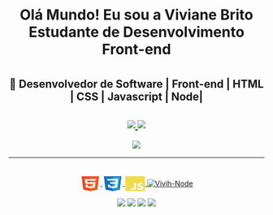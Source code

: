 <div align="center">
  <h1>Olá Mundo! Eu sou a Viviane Brito Estudante de Desenvolvimento Front-end<h1>
  <p><p>
  <h2>🔭 Desenvolvedor de Software | Front-end | HTML | CSS | Javascript | Node|<h2>
  <a href="https://github.com/VivihBritto21">
  <img height="180em" src="https://github-readme-stats.vercel.app/api?username=VivihBritto21&show_icons=true&theme=tokyonight&include_all_commits=true&count_private=true"/>
  <img height="180em" src="https://github-readme-stats.vercel.app/api/top-langs/?username=VivihBritto21&layout=compact&langs_count=7&theme=tokyonight"/>
</div>


<div align="center">
  <h4 align="center">
    <img height="300em" src="https://j.gifs.com/oZV2YA.gif">
    <p><p>
  <hr>
</div>
  <div align="center">
  </div>

  
<div style="display: inline_block" align="center" ><br>
  <img align="center" alt="Vivih-HTML" height="30" width="40" src="https://raw.githubusercontent.com/devicons/devicon/master/icons/html5/html5-original.svg">
  <img align="center" alt="Vivih-CSS" height="30" width="40" src="https://raw.githubusercontent.com/devicons/devicon/master/icons/css3/css3-original.svg">
  <img align="center" alt="Vivih-Js" height="30" width="40" src="https://raw.githubusercontent.com/devicons/devicon/master/icons/javascript/javascript-plain.svg">
  <img align="center" alt="Vivih-Node" height="30" width="40" src="https://cdn.jsdelivr.net/gh/devicons/devicon/icons/nodejs/nodejs-original.svg" />
  <!--   <img align="center" alt="Rafa-Ts" height="30" width="40" src="https://raw.githubusercontent.com/devicons/devicon/master/icons/typescript/typescript-plain.svg"> -->
<!--   <img align="center" alt="Rafa-Csharp" height="30" width="40" src="https://raw.githubusercontent.com/devicons/devicon/master/icons/csharp/csharp-original.svg"> -->
</div>
  <p></p>  
<div align="center"> 
  <a href="https://www.instagram.com/vivihbritto_galega/" target="_blank"><img src="https://img.shields.io/badge/-Instagram-%23E4405F?style=for-the-badge&logo=instagram&logoColor=white" target="_blank"></a>
  <a href = "mailto:vivianebritope2111@gmail.com"><img src="https://img.shields.io/badge/-Gmail-%23333?style=for-the-badge&logo=gmail&logoColor=white" target="_blank"></a>
  <a href="https://discord.com/channels/@me/Vivih Britto#9513" target="_blank"><img src="https://img.shields.io/badge/-discord-%23333?style=for-the-badge&logo=discord&logoColor=white" target="_blank" target="_blank"></a> 
  <a href"https://www.linkedin.com/in/viviane-brito-a19078266/" target="_blank"><img src="https://img.shields.io/badge/-LinkedIn-%230077B5?style=for-the-badge&logo=linkedin&logoColor=white" target="_blank">
  </a> 
 
  
 
</div>



